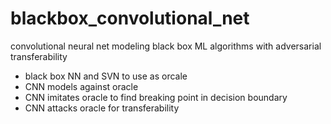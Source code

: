 # blackbox_convolutional_net
convolutional neural net modeling black box ML algorithms with adversarial transferability
 - black box NN and SVN to use as orcale
 - CNN models against oracle
 - CNN imitates oracle to find breaking point in decision boundary
 - CNN attacks oracle for transferability
